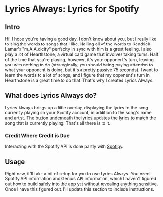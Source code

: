 # Lyrics Always: Lyrics for Spotify

## Intro
Hi! I hope you're having a good day. I don't know about you, but I really like to
sing the words to songs that I like. Nailing all of the words to Kendrick Lamar's "m.A.A.d city"
perfeclty in sync with him is a great feeling. I also play a lot of Hearthstone, a virtual card game
that involves taking turns. Half of the time that you're playing, however, it's your opponent's turn, leaving you
with nothing to do (strategically, you should being paying attention to what your opponent is doing, but it's a pretty passive
75 seconds). I want to learn the words to a lot of songs, and I figure that my opponent's turn in Hearthstone
is a great time to do that. That's why I created Lyrics Always.

## What does Lyrics Always do?
Lyrics Always brings up a little overlay, displaying the lyrics to the song currently playing on your Spotify account, in addition
to the song's name and artist. The button underneath the lyrics updates the lyrics to match the song that is currently playing.
That's all there is to it.

### Credit Where Credit is Due
Interacting with the Spotify API is done partly with [Spotipy](https://github.com/plamere/spotipy).

## Usage
Right now, it'll take a bit of setup for you to use Lyrics Always. You need Spotify API information and Genius API information, which I haven't figured out how to build safely into
the app yet without revealing anything sensitive.
Once I have this figured out, I'll update this section to include instructions.
